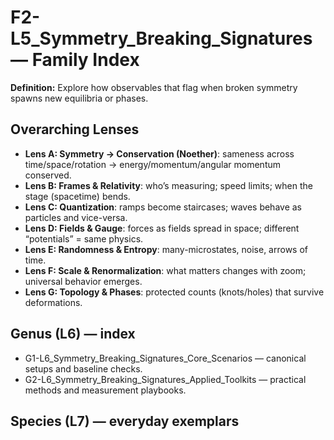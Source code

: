 # F2-L5_Symmetry_Breaking_Signatures — Family Index
**Definition:** Explore how observables that flag when broken symmetry spawns new equilibria or phases.

## Overarching Lenses

- **Lens A: Symmetry -> Conservation (Noether)**: sameness across time/space/rotation → energy/momentum/angular momentum conserved.
- **Lens B: Frames & Relativity**: who’s measuring; speed limits; when the stage (spacetime) bends.
- **Lens C: Quantization**: ramps become staircases; waves behave as particles and vice-versa.
- **Lens D: Fields & Gauge**: forces as fields spread in space; different “potentials” = same physics.
- **Lens E: Randomness & Entropy**: many-microstates, noise, arrows of time.
- **Lens F: Scale & Renormalization**: what matters changes with zoom; universal behavior emerges.
- **Lens G: Topology & Phases**: protected counts (knots/holes) that survive deformations.

## Genus (L6) — index
- G1-L6_Symmetry_Breaking_Signatures_Core_Scenarios — canonical setups and baseline checks.
- G2-L6_Symmetry_Breaking_Signatures_Applied_Toolkits — practical methods and measurement playbooks.

## Species (L7) — everyday exemplars
